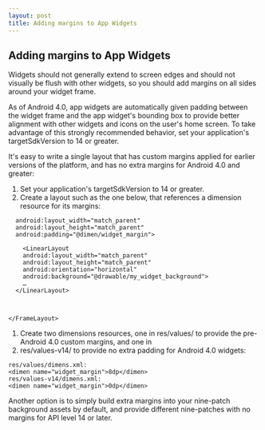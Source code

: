 ```yaml
---
layout: post
title: Adding margins to App Widgets
---
```


## Adding margins to App Widgets
Widgets should not generally extend to screen edges and should not visually be flush with other widgets, so you should add margins on all sides around your widget frame.

As of Android 4.0, app widgets are automatically given padding between the widget frame and the app widget's bounding box to provide better alignment with other widgets and icons on the user's home screen. To take advantage of this strongly recommended behavior, set your application's targetSdkVersion to 14 or greater.

It's easy to write a single layout that has custom margins applied for earlier versions of the platform, and has no extra margins for Android 4.0 and greater:
1. Set your application's targetSdkVersion to 14 or greater.
1. Create a layout such as the one below, that references a dimension resource for its margins:

```<FrameLayout
  android:layout_width="match_parent"
  android:layout_height="match_parent"
  android:padding="@dimen/widget_margin">
 
    <LinearLayout
    android:layout_width="match_parent"
    android:layout_height="match_parent"
    android:orientation="horizontal"
    android:background="@drawable/my_widget_background">
    …
  </LinearLayout>



</FrameLayout>
```
1. Create two dimensions resources, one in res/values/ to provide the pre-Android 4.0 custom margins, and one in 
1. res/values-v14/ to provide no extra padding for Android 4.0 widgets:


```
res/values/dimens.xml:
<dimen name="widget_margin">8dp</dimen>
res/values-v14/dimens.xml:
<dimen name="widget_margin">0dp</dimen>
```

Another option is to simply build extra margins into your nine-patch background assets by default, and provide different nine-patches with no margins for API level 14 or later.

